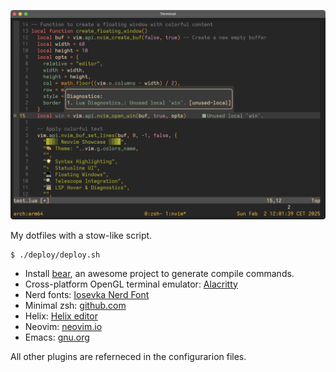 ![My Neovim Setup](pics/nvim.png)

My dotfiles with a stow-like script.

    $ ./deploy/deploy.sh

- Install [bear](https://github.com/rizsotto/Bear), an awesome project to generate compile commands.
- Cross-platform OpenGL terminal emulator: [Alacritty](https://alacritty.org/)
- Nerd fonts: [Iosevka Nerd Font](https://github.com/ryanoasis/nerd-fonts/releases/download/v3.2.1/Iosevka.zip)
- Minimal zsh: [github.com](https://github.com/subnixr/minimal)
- Helix: [Helix editor](https://helix-editor.com/)
- Neovim: [neovim.io](https://neovim.io/)
- Emacs: [gnu.org](https://www.gnu.org/software/emacs/)

All other plugins are referneced in the configurarion files.

